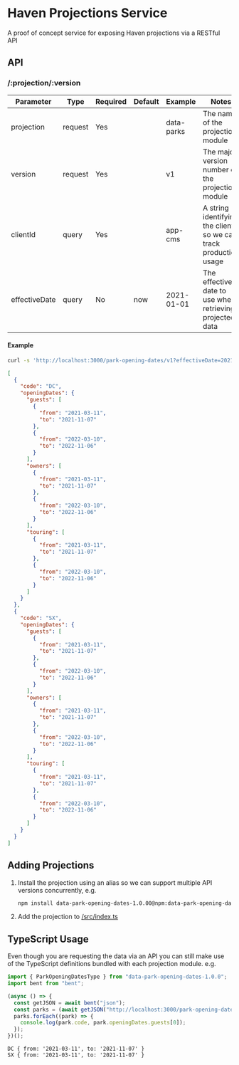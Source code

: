 # Haven Projections Service

A proof of concept service for exposing Haven projections via a RESTful API

## API

### /:projection/:version

| Parameter     | Type    | Required | Default | Example    | Notes                                                            |
| ------------- | ------- | -------- | ------- | ---------- | ---------------------------------------------------------------- |
| projection    | request | Yes      |         | data-parks | The name of the projection module                                |
| version       | request | Yes      |         | v1         | The major version number of the projection module                |
| clientId      | query   | Yes      |         | app-cms    | A string identifying the client so we can track production usage |
| effectiveDate | query   | No       | now     | 2021-01-01 | The effective date to use when retrieving projected data         |

#### Example

```sh
curl -s 'http://localhost:3000/park-opening-dates/v1?effectiveDate=2021-01-01&clientId=app-cms' | json_pp
```

```json
[
  {
    "code": "DC",
    "openingDates": {
      "guests": [
        {
          "from": "2021-03-11",
          "to": "2021-11-07"
        },
        {
          "from": "2022-03-10",
          "to": "2022-11-06"
        }
      ],
      "owners": [
        {
          "from": "2021-03-11",
          "to": "2021-11-07"
        },
        {
          "from": "2022-03-10",
          "to": "2022-11-06"
        }
      ],
      "touring": [
        {
          "from": "2021-03-11",
          "to": "2021-11-07"
        },
        {
          "from": "2022-03-10",
          "to": "2022-11-06"
        }
      ]
    }
  },
  {
    "code": "SX",
    "openingDates": {
      "guests": [
        {
          "from": "2021-03-11",
          "to": "2021-11-07"
        },
        {
          "from": "2022-03-10",
          "to": "2022-11-06"
        }
      ],
      "owners": [
        {
          "from": "2021-03-11",
          "to": "2021-11-07"
        },
        {
          "from": "2022-03-10",
          "to": "2022-11-06"
        }
      ],
      "touring": [
        {
          "from": "2021-03-11",
          "to": "2021-11-07"
        },
        {
          "from": "2022-03-10",
          "to": "2022-11-06"
        }
      ]
    }
  }
]
```

## Adding Projections

1. Install the projection using an alias so we can support multiple API versions concurrently, e.g.
   ```sh
   npm install data-park-opening-dates-1.0.00@npm:data-park-opening-dates@1.0.0
   ```
1. Add the projection to [/src/index.ts](https://github.com/cressie176/service-haven-projections/blob/main/src/index.ts#L7-L10)

## TypeScript Usage
Even though you are requesting the data via an API you can still make use of the TypeScript definitions bundled with each projection module. e.g.

```ts
import { ParkOpeningDatesType } from "data-park-opening-dates-1.0.0";
import bent from "bent";

(async () => {
  const getJSON = await bent("json");
  const parks = (await getJSON("http://localhost:3000/park-opening-dates/v1?effectiveDate=2021-01-01&clientId=example")) as ParkOpeningDatesType[];
  parks.forEach((park) => {
    console.log(park.code, park.openingDates.guests[0]);
  });
})();
```

```
DC { from: '2021-03-11', to: '2021-11-07' }
SX { from: '2021-03-11', to: '2021-11-07' }
```
